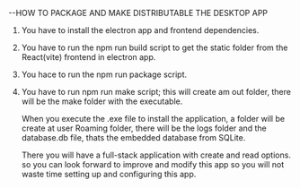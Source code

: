 --HOW TO PACKAGE AND MAKE DISTRIBUTABLE THE DESKTOP APP

1. You have to install the electron app and frontend dependencies.
2. You have to run the npm run build script to get the static folder from the React(vite) frontend in electron app.
3. You hace to run the npm run package script.
4. You have to run npm run make script; this will create am out folder, there will be the make folder with the executable.

   When you execute the .exe file to install the application, a folder will be create at user Roaming folder, there will be the logs folder and the database.db file, thats the embedded database from SQLite.

   There you will have a full-stack application with create and read options. so you can look forward to improve and modify this app so you will not waste time setting up and configuring this app. 
